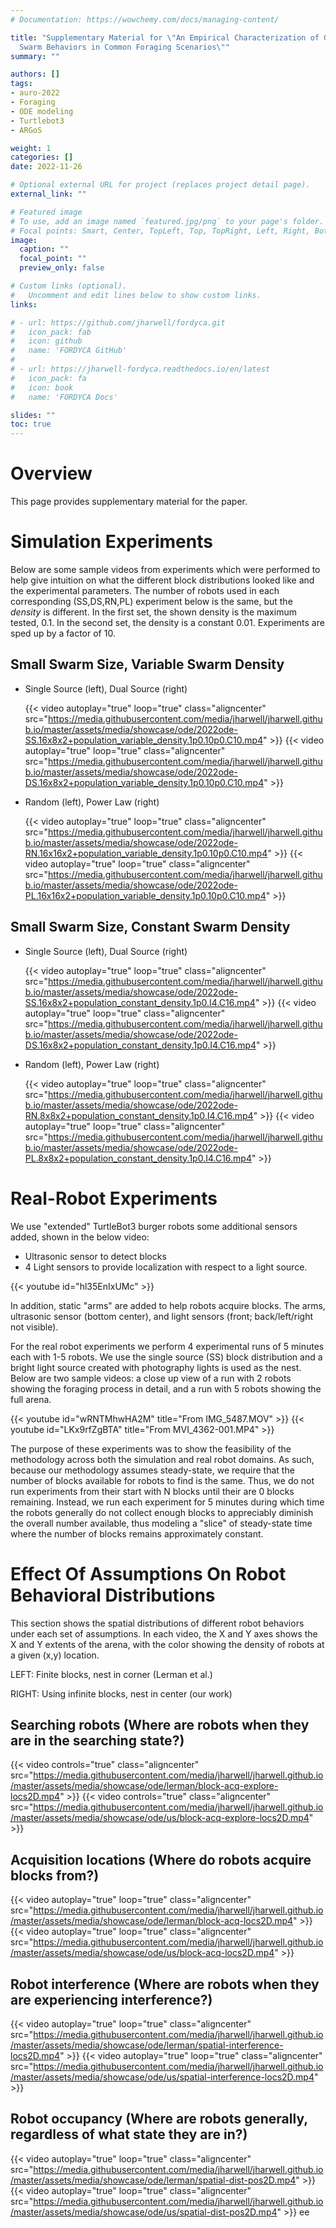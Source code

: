 ```yaml
---
# Documentation: https://wowchemy.com/docs/managing-content/

title: "Supplementary Material for \"An Empirical Characterization of ODE Models of
  Swarm Behaviors in Common Foraging Scenarios\""
summary: ""

authors: []
tags:
- auro-2022
- Foraging
- ODE modeling
- Turtlebot3
- ARGoS

weight: 1
categories: []
date: 2022-11-26

# Optional external URL for project (replaces project detail page).
external_link: ""

# Featured image
# To use, add an image named `featured.jpg/png` to your page's folder.
# Focal points: Smart, Center, TopLeft, Top, TopRight, Left, Right, BottomLeft, Bottom, BottomRight.
image:
  caption: ""
  focal_point: ""
  preview_only: false

# Custom links (optional).
#   Uncomment and edit lines below to show custom links.
links:

# - url: https://github.com/jharwell/fordyca.git
#   icon_pack: fab
#   icon: github
#   name: 'FORDYCA GitHub'
#
# - url: https://jharwell-fordyca.readthedocs.io/en/latest
#   icon_pack: fa
#   icon: book
#   name: 'FORDYCA Docs'

slides: ""
toc: true
---
```



# Overview

This page provides supplementary material for the paper.

# Simulation Experiments

Below are some sample videos from experiments which were performed to help give
intuition on what the different block distributions looked like and the
experimental parameters. The number of robots used in each corresponding
(SS,DS,RN,PL) experiment below is the same, but the _density_ is different. In
the first set, the shown density is the maximum tested, 0.1. In the second set,
the density is a constant 0.01. Experiments are sped up by a factor of 10.

## Small Swarm Size, Variable Swarm Density

- Single Source (left), Dual Source (right)

  {{< video autoplay="true" loop="true" class="aligncenter" src="https://media.githubusercontent.com/media/jharwell/jharwell.github.io/master/assets/media/showcase/ode/2022ode-SS.16x8x2+population_variable_density.1p0.10p0.C10.mp4" >}}
  {{< video autoplay="true" loop="true" class="aligncenter" src="https://media.githubusercontent.com/media/jharwell/jharwell.github.io/master/assets/media/showcase/ode/2022ode-DS.16x8x2+population_variable_density.1p0.10p0.C10.mp4" >}}

- Random (left), Power Law (right)

  {{< video autoplay="true" loop="true" class="aligncenter" src="https://media.githubusercontent.com/media/jharwell/jharwell.github.io/master/assets/media/showcase/ode/2022ode-RN.16x16x2+population_variable_density.1p0.10p0.C10.mp4" >}}
  {{< video autoplay="true" loop="true" class="aligncenter" src="https://media.githubusercontent.com/media/jharwell/jharwell.github.io/master/assets/media/showcase/ode/2022ode-PL.16x16x2+population_variable_density.1p0.10p0.C10.mp4" >}}

## Small Swarm Size, Constant Swarm Density

- Single Source (left), Dual Source (right)

  {{< video autoplay="true" loop="true" class="aligncenter" src="https://media.githubusercontent.com/media/jharwell/jharwell.github.io/master/assets/media/showcase/ode/2022ode-SS.16x8x2+population_constant_density.1p0.I4.C16.mp4" >}}
  {{< video autoplay="true" loop="true" class="aligncenter" src="https://media.githubusercontent.com/media/jharwell/jharwell.github.io/master/assets/media/showcase/ode/2022ode-DS.16x8x2+population_constant_density.1p0.I4.C16.mp4" >}}

- Random (left), Power Law (right)

  {{< video autoplay="true" loop="true" class="aligncenter" src="https://media.githubusercontent.com/media/jharwell/jharwell.github.io/master/assets/media/showcase/ode/2022ode-RN.8x8x2+population_constant_density.1p0.I4.C16.mp4" >}}
  {{< video autoplay="true" loop="true" class="aligncenter" src="https://media.githubusercontent.com/media/jharwell/jharwell.github.io/master/assets/media/showcase/ode/2022ode-PL.8x8x2+population_constant_density.1p0.I4.C16.mp4" >}}

# Real-Robot Experiments

We use "extended" TurtleBot3 burger robots some additional sensors added, shown
in the below video:

- Ultrasonic sensor  to detect blocks
- 4 Light sensors to provide localization with respect to a light source.

{{< youtube id="hl35EnIxUMc" >}}

In addition, static "arms" are added to help robots acquire blocks. The arms,
ultrasonic sensor (bottom center), and light sensors (front; back/left/right not
visible).

For the real robot experiments we perform 4 experimental runs of 5 minutes each
with 1-5 robots.  We use the single source (SS) block distribution and a bright
light source created with photography lights is used as the nest. Below are two
sample videos: a close up view of a run with 2 robots showing the foraging
process in detail, and a run with 5 robots showing the full arena.

{{< youtube id="wRNTMhwHA2M"  title="From IMG_5487.MOV" >}}
{{< youtube id="LKx9rfZgBTA" title="From MVI_4362-001.MP4" >}}

The purpose of these experiments was to show the feasibility of the methodology
across both the simulation and real robot domains. As such, because our
methodology assumes steady-state, we require that the number of blocks available
for robots to find is the same. Thus, we do not run experiments from their start
with N blocks until their are 0 blocks remaining. Instead, we run each
experiment for 5 minutes during which time the robots generally do not collect
enough blocks to appreciably diminish the overall number available, thus
modeling a "slice" of steady-state time where the number of blocks remains
approximately constant.

# Effect Of Assumptions On Robot Behavioral Distributions

This section shows the spatial distributions of different robot behaviors under
each set of assumptions. In each video, the X and Y axes shows the X and Y
extents of the arena, with the color showing the density of robots at a given
(x,y) location.

LEFT: Finite blocks, nest in corner (Lerman et al.)

RIGHT: Using infinite blocks, nest in center (our work)

## Searching robots (Where are robots when they are in the searching state?)


{{< video controls="true" class="aligncenter" src="https://media.githubusercontent.com/media/jharwell/jharwell.github.io/master/assets/media/showcase/ode/lerman/block-acq-explore-locs2D.mp4" >}}
{{< video controls="true" class="aligncenter" src="https://media.githubusercontent.com/media/jharwell/jharwell.github.io/master/assets/media/showcase/ode/us/block-acq-explore-locs2D.mp4" >}}


## Acquisition locations (Where do robots acquire blocks from?)
  {{< video autoplay="true" loop="true" class="aligncenter" src="https://media.githubusercontent.com/media/jharwell/jharwell.github.io/master/assets/media/showcase/ode/lerman/block-acq-locs2D.mp4" >}}
  {{< video autoplay="true" loop="true" class="aligncenter" src="https://media.githubusercontent.com/media/jharwell/jharwell.github.io/master/assets/media/showcase/ode/us/block-acq-locs2D.mp4" >}}


## Robot interference (Where are robots when they are experiencing interference?)

{{< video autoplay="true" loop="true" class="aligncenter" src="https://media.githubusercontent.com/media/jharwell/jharwell.github.io/master/assets/media/showcase/ode/lerman/spatial-interference-locs2D.mp4" >}}
  {{< video autoplay="true" loop="true" class="aligncenter" src="https://media.githubusercontent.com/media/jharwell/jharwell.github.io/master/assets/media/showcase/ode/us/spatial-interference-locs2D.mp4" >}}


## Robot occupancy (Where are robots generally, regardless of what state they are in?)

{{< video autoplay="true" loop="true" class="aligncenter" src="https://media.githubusercontent.com/media/jharwell/jharwell.github.io/master/assets/media/showcase/ode/lerman/spatial-dist-pos2D.mp4" >}}
{{< video autoplay="true" loop="true" class="aligncenter" src="https://media.githubusercontent.com/media/jharwell/jharwell.github.io/master/assets/media/showcase/ode/us/spatial-dist-pos2D.mp4" >}}
ee
